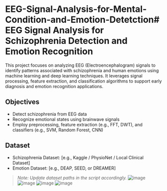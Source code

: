 # EEG-Signal-Analysis-for-Mental-Condition-and-Emotion-Detetction# EEG Signal Analysis for Schizophrenia Detection and Emotion Recognition

This project focuses on analyzing EEG (Electroencephalogram) signals to identify patterns associated with schizophrenia and human emotions using machine learning and deep learning techniques. It leverages signal processing, feature extraction, and classification algorithms to support early diagnosis and emotion recognition applications.

## Objectives

- Detect schizophrenia from EEG data
- Recognize emotional states using brainwave signals
- Employ preprocessing, feature extraction (e.g., FFT, DWT), and classifiers (e.g., SVM, Random Forest, CNN)

## Dataset

- Schizophrenia Dataset: [e.g., Kaggle / PhysioNet / Local Clinical Dataset]
- Emotion Dataset: [e.g., DEAP, SEED, or DREAMER]

> *Note: Update dataset paths in the script accordingly.*
![image](https://github.com/user-attachments/assets/678c55fc-113c-4b95-89c0-72ad19782525)
> ![image](https://github.com/user-attachments/assets/80d87ef7-6221-46c2-8658-3e93a8329a52)
> ![image](https://github.com/user-attachments/assets/e393fae4-edb5-417b-8ae5-fd50b7a7c912)
![image](https://github.com/user-attachments/assets/a8c6c1ac-1632-45da-847d-6f23b6c69dd4)


